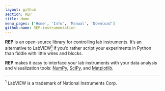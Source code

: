 ```yaml
---
layout: github
section: REP
title: Home
menu_pages: ['Home', 'Info', 'Manual', 'Download']
github-name: REP-instrumentation
---
```

**REP** is an open-source library for controlling lab instruments.
It’s an alternative to LabVIEW[<sup>1</sup>](#footnote1) if you’d rather script your experiments in Python than fiddle with little wires and blocks.

**REP** makes it easy to interface your lab instruments with your data analysis and visualization tools: [NumPy](http://numpy.scipy.org), [SciPy](http://www.scipy.org/), and [Matplotlib](http://matplotlib.sourceforge.net/).

* * *
<sup>1</sup>
<span class="note" id="footnote1">LabVIEW is a trademark of National Instruments Corp.</span>
